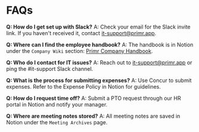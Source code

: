 # FAQs

**Q: How do I get set up with Slack?**
A: Check your email for the Slack invite link. If you haven't received it, contact it-support@primr.app.

**Q: Where can I find the employee handbook?**
A: The handbook is in Notion under the `Company Wiki` section: [Primr Company Handbook](https://notion.so/primr-handbook).

**Q: Who do I contact for IT issues?**
A: Reach out to it-support@primr.app or ping the #it-support Slack channel.

**Q: What is the process for submitting expenses?**
A: Use Concur to submit expenses. Refer to the Expense Policy in Notion for guidelines.

**Q: How do I request time off?**
A: Submit a PTO request through our HR portal in Notion and notify your manager.

**Q: Where are meeting notes stored?**
A: All meeting notes are saved in Notion under the `Meeting Archives` page.
